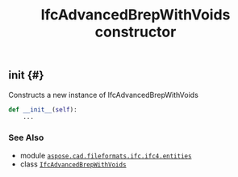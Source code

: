 ﻿---
title: IfcAdvancedBrepWithVoids constructor
second_title: Aspose.CAD for Python via .NET API References
description: 
type: docs
weight: 10
url: /python-net/aspose.cad.fileformats.ifc.ifc4.entities/ifcadvancedbrepwithvoids/__init__/
is_root: false
---

## __init__ {#}

Constructs a new instance of IfcAdvancedBrepWithVoids



```python
def __init__(self):
    ...
```





### See Also
* module [`aspose.cad.fileformats.ifc.ifc4.entities`](../../)
* class [`IfcAdvancedBrepWithVoids`](/cad/python-net/aspose.cad.fileformats.ifc.ifc4.entities/ifcadvancedbrepwithvoids)
